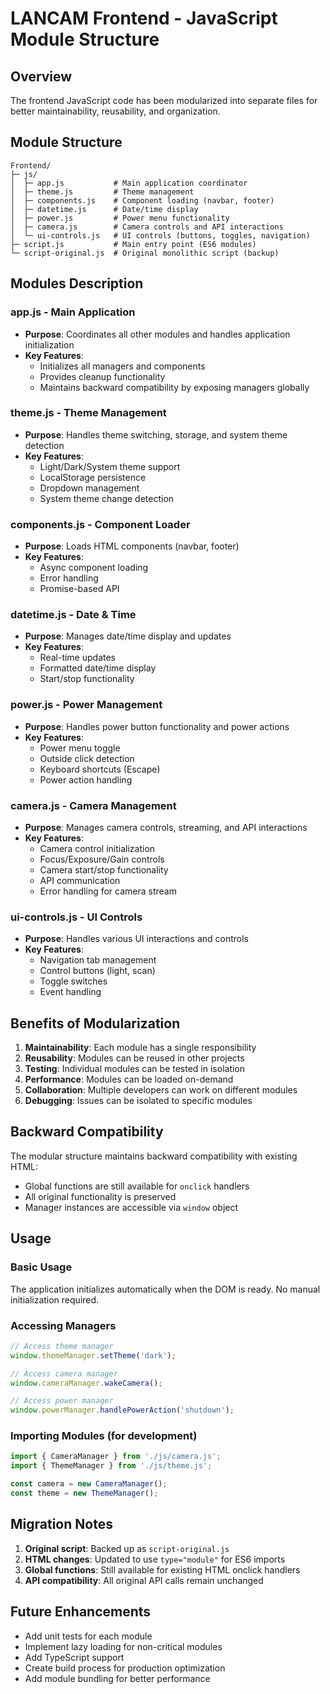 # LANCAM Frontend - JavaScript Module Structure

## Overview

The frontend JavaScript code has been modularized into separate files for better maintainability, reusability, and organization.

## Module Structure

```
Frontend/
├─ js/
│  ├─ app.js           # Main application coordinator
│  ├─ theme.js         # Theme management
│  ├─ components.js    # Component loading (navbar, footer)
│  ├─ datetime.js      # Date/time display
│  ├─ power.js         # Power menu functionality
│  ├─ camera.js        # Camera controls and API interactions
│  └─ ui-controls.js   # UI controls (buttons, toggles, navigation)
├─ script.js           # Main entry point (ES6 modules)
└─ script-original.js  # Original monolithic script (backup)
```

## Modules Description

### app.js - Main Application
- **Purpose**: Coordinates all other modules and handles application initialization
- **Key Features**:
  - Initializes all managers and components
  - Provides cleanup functionality
  - Maintains backward compatibility by exposing managers globally

### theme.js - Theme Management
- **Purpose**: Handles theme switching, storage, and system theme detection
- **Key Features**:
  - Light/Dark/System theme support
  - LocalStorage persistence
  - Dropdown management
  - System theme change detection

### components.js - Component Loader
- **Purpose**: Loads HTML components (navbar, footer)
- **Key Features**:
  - Async component loading
  - Error handling
  - Promise-based API

### datetime.js - Date & Time
- **Purpose**: Manages date/time display and updates
- **Key Features**:
  - Real-time updates
  - Formatted date/time display
  - Start/stop functionality

### power.js - Power Management
- **Purpose**: Handles power button functionality and power actions
- **Key Features**:
  - Power menu toggle
  - Outside click detection
  - Keyboard shortcuts (Escape)
  - Power action handling

### camera.js - Camera Management
- **Purpose**: Manages camera controls, streaming, and API interactions
- **Key Features**:
  - Camera control initialization
  - Focus/Exposure/Gain controls
  - Camera start/stop functionality
  - API communication
  - Error handling for camera stream

### ui-controls.js - UI Controls
- **Purpose**: Handles various UI interactions and controls
- **Key Features**:
  - Navigation tab management
  - Control buttons (light, scan)
  - Toggle switches
  - Event handling

## Benefits of Modularization

1. **Maintainability**: Each module has a single responsibility
2. **Reusability**: Modules can be reused in other projects
3. **Testing**: Individual modules can be tested in isolation
4. **Performance**: Modules can be loaded on-demand
5. **Collaboration**: Multiple developers can work on different modules
6. **Debugging**: Issues can be isolated to specific modules

## Backward Compatibility

The modular structure maintains backward compatibility with existing HTML:
- Global functions are still available for `onclick` handlers
- All original functionality is preserved
- Manager instances are accessible via `window` object

## Usage

### Basic Usage
The application initializes automatically when the DOM is ready. No manual initialization required.

### Accessing Managers
```javascript
// Access theme manager
window.themeManager.setTheme('dark');

// Access camera manager
window.cameraManager.wakeCamera();

// Access power manager
window.powerManager.handlePowerAction('shutdown');
```

### Importing Modules (for development)
```javascript
import { CameraManager } from './js/camera.js';
import { ThemeManager } from './js/theme.js';

const camera = new CameraManager();
const theme = new ThemeManager();
```

## Migration Notes

1. **Original script**: Backed up as `script-original.js`
2. **HTML changes**: Updated to use `type="module"` for ES6 imports
3. **Global functions**: Still available for existing HTML onclick handlers
4. **API compatibility**: All original API calls remain unchanged

## Future Enhancements

- Add unit tests for each module
- Implement lazy loading for non-critical modules
- Add TypeScript support
- Create build process for production optimization
- Add module bundling for better performance
